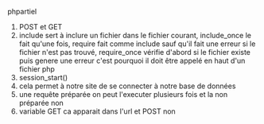 phpartiel
1) POST et GET
2) include sert à inclure un fichier dans le fichier courant, include_once le fait qu'une fois, require fait comme include sauf qu'il fait une erreur si le fichier n'est pas trouvé, require_once vérifie d'abord si le fichier existe puis genere une erreur c'est pourquoi il doit être appelé en haut d'un fichier php
3) session_start()
4) cela permet à notre site de se connecter à notre base de données
5) une requête préparée on peut l'executer plusieurs fois et la non préparée non
6) variable GET ca apparait dans l'url et POST non

